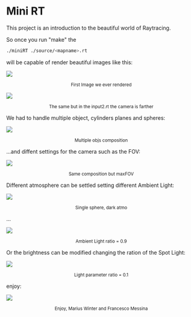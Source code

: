 <h1> Mini RT </h1>

This project is an introduction to the beautiful world of Raytracing.

So once you run "make" the 
```bash 
./miniRT ./source/<mapname>.rt
```
will be capable of render beautiful images like this:

![](.img/first_camera0.png)
<p align="center"> <sub> First Image we ever rendered</sub></p>

![](.img/first_camera1.png)
<p align="center"> <sub> The same but in the input2.rt the camera is farther</sub></p>

We had to handle multiple object, cylinders planes and spheres:

![](.img/multi_90.png)
<p align="center"> <sub> Multiple objs composition</sub></p>

...and diffent settings for the camera such as the FOV:

![](.img/multi_180.png)
<p align="center"> <sub> Same composition but maxFOV</sub></p>

Different atmosphere can be settled setting different Ambient Light:

![](.img/dark_light.png)
<p align="center"> <sub> Single sphere, dark atmo</sub></p>

...

![](.img/dark_light_a.png)
<p align="center"> <sub> Ambient Light ratio = 0.9</sub></p>

Or the brightness can be modified changing the ration of the Spot Light:

![](.img/dark_light_0.png)
<p align="center"> <sub> Light parameter ratio = 0.1</sub></p>

enjoy:

![](.img/dark_light_0.png)
<p align="center"> <sub> Enjoy, Marius Winter and Francesco Messina </sub></p>
